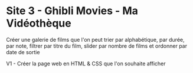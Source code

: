 # Site 3 - Ghibli Movies - Ma Vidéothèque
Créer une galerie de films que l'on peut trier par alphabétique, par durée, par note, filtrer par titre du film, slider par nombre de films et ordonner par date de sortie 

V1 - Créer la page web en HTML & CSS que l'on souhaite afficher

<a href="https://zupimages.net/viewer.php?id=25/16/kzsc.png"><img src="https://zupimages.net/up/25/16/kzsc.png" alt="" /></a>
